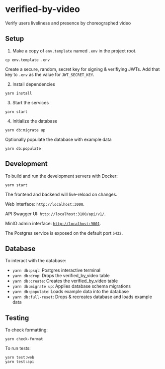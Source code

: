 # verified-by-video

Verify users liveliness and presence by choreographed video

## Setup

1. Make a copy of `env.template` named `.env` in the project root.

```
cp env.template .env
```

Create a secure, random, secret key for signing & verifiying JWTs.
Add that key to `.env` as the value for `JWT_SECRET_KEY`.

2. Install dependencies

```
yarn install
```

3. Start the services

```
yarn start
```

4. Initialize the database

```
yarn db:migrate up
```

Optionally populate the database with example data

```
yarn db:populate
```

## Development

To build and run the development servers with Docker:

```
yarn start
```

The frontend and backend will live-reload on changes.

Web interface: `http://localhost:3000`.

API Swagger UI: `http://localhost:3100/api/v1/`.

MinIO admin interface: [`http://localhost:9001`](http://localhost:9001).

The Postgres service is exposed on the default port `5432`.

## Database

To interact with the database:

- `yarn db:psql`: Postgres interactive terminal
- `yarn db:drop`: Drops the verified_by_video table
- `yarn db:create`: Creates the verified_by_video table
- `yarn db:migrate up`: Applies database schema migrations
- `yarn db:populate`: Loads example data into the database
- `yarn db:full-reset`: Drops & recreates database and loads example data

## Testing

To check formatting:

```
yarn check-format
```

To run tests:

```
yarn test:web
yarn test:api
```
